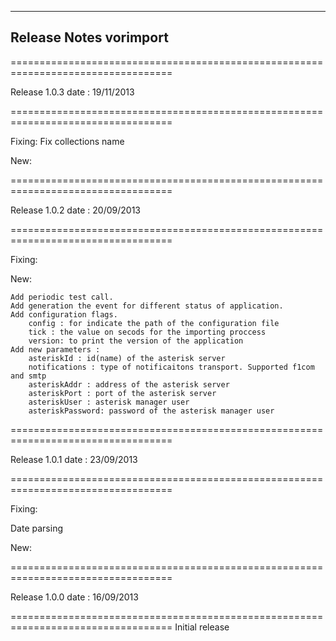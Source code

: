 ----------
Release Notes vorimport 
----------
==================================================================================

Release 1.0.3 date : 19/11/2013

==================================================================================

Fixing:
	Fix collections name

New:



==================================================================================

Release 1.0.2 date : 20/09/2013

==================================================================================

Fixing:

New:

    Add periodic test call.
    Add generation the event for different status of application.
    Add configuration flags.
        config : for indicate the path of the configuration file
        tick : the value on secods for the importing proccess
        version: to print the version of the application
    Add new parameters : 
        asteriskId : id(name) of the asterisk server
        notifications : type of notificaitons transport. Supported f1com and smtp
        asteriskAddr : address of the asterisk server
        asteriskPort : port of the asterisk server
        asteriskUser : asterisk manager user
        asteriskPassword: password of the asterisk manager user

==================================================================================

Release 1.0.1 date : 23/09/2013

==================================================================================

Fixing:

Date parsing

New:
    
   


==================================================================================

Release 1.0.0 date : 16/09/2013

==================================================================================
Initial release
 






